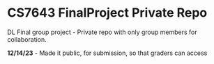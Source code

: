 # CS7643 FinalProject Private Repo
DL Final group project - Private repo with only group members for collaboration.

**12/14/23** - Made it public, for submission, so that graders can access

